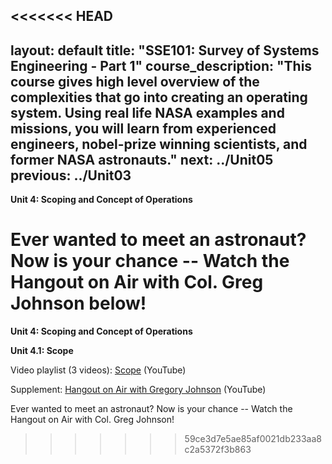 <<<<<<< HEAD
---
layout: default
title: "SSE101: Survey of Systems Engineering - Part 1"
course_description: "This course gives high level overview of the complexities that go into creating an operating system. Using real life NASA examples and missions, you will learn from experienced engineers, nobel-prize winning scientists, and former NASA astronauts."
next: ../Unit05
previous: ../Unit03
---
**Unit 4: Scoping and Concept of Operations** <span id="4"></span> 
  
  
 Ever wanted to meet an astronaut? Now is your chance -- Watch the
Hangout on Air with Col. Greg Johnson below!
=======
**Unit 4: Scoping and Concept of Operations** <span id="4"></span>  

**Unit 4.1: Scope**

Video playlist (3 videos): [Scope](https://www.youtube.com/watch?list=PLMrpXL7ZxXYVzcL3l1og82csAi0H7GcHQ&v=pj6g_Z6hzTs) (YouTube)  

Supplement: [Hangout on Air with Gregory Johnson](https://youtu.be/EUmhzFMOaxQ) (YouTube)  

Ever wanted to meet an astronaut? Now is your chance -- Watch the
Hangout on Air with Col. Greg Johnson!
>>>>>>> 59ce3d7e5ae85af0021db233aa8c2a5372f3b863


